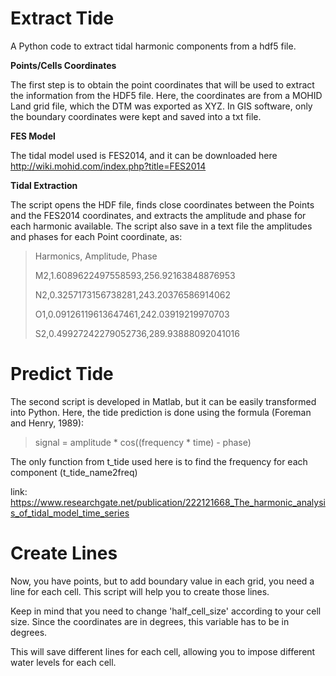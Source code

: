 # Extract Tide
A Python code to extract tidal harmonic components from a hdf5 file.

**Points/Cells Coordinates** 

The first step is to obtain the point coordinates that will be used to extract the information from the HDF5 file.
Here, the coordinates are from a MOHID Land grid file, which the DTM was exported as XYZ. In GIS software, only the boundary coordinates were kept and saved into a txt file.

**FES Model**

The tidal model used is FES2014, and it can be downloaded here http://wiki.mohid.com/index.php?title=FES2014 

**Tidal Extraction** 

The script opens the HDF file, finds close coordinates between the Points and the FES2014 coordinates, and extracts the amplitude and phase for each harmonic available. 
The script also save in a text file the amplitudes and phases for each Point coordinate, as:

>Harmonics, Amplitude, Phase
>
>M2,1.6089622497558593,256.92163848876953
>
>N2,0.3257173156738281,243.20376586914062
>
>O1,0.09126119613647461,242.03919219970703
>
>S2,0.49927242279052736,289.93888092041016


# Predict Tide

The second script is developed in Matlab, but it can be easily transformed into Python. Here, the tide prediction is done using 
the formula  (Foreman and Henry, 1989):
>
>signal = amplitude * cos((frequency * time) - phase)
>
The only function from t_tide used here is to find the frequency for each component (t_tide_name2freq)

link: https://www.researchgate.net/publication/222121668_The_harmonic_analysis_of_tidal_model_time_series

# Create Lines

Now, you have points, but to add boundary value in each grid, you need a line for each cell. 
This script will help you to create those lines. 

Keep in mind that you need to change 'half_cell_size' according to your cell size. 
Since the coordinates are in degrees, this variable has to be in degrees. 

This will save different lines for each cell, allowing you to impose different water levels for each cell.  

